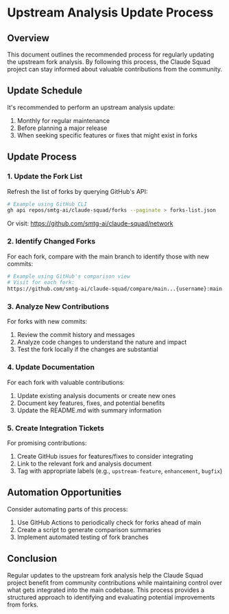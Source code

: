 # Upstream Analysis Update Process

## Overview

This document outlines the recommended process for regularly updating the upstream fork analysis. By following this process, the Claude Squad project can stay informed about valuable contributions from the community.

## Update Schedule

It's recommended to perform an upstream analysis update:

1. Monthly for regular maintenance
2. Before planning a major release
3. When seeking specific features or fixes that might exist in forks

## Update Process

### 1. Update the Fork List

Refresh the list of forks by querying GitHub's API:

```bash
# Example using GitHub CLI
gh api repos/smtg-ai/claude-squad/forks --paginate > forks-list.json
```

Or visit: https://github.com/smtg-ai/claude-squad/network

### 2. Identify Changed Forks

For each fork, compare with the main branch to identify those with new commits:

```bash
# Example using GitHub's comparison view
# Visit for each fork:
https://github.com/smtg-ai/claude-squad/compare/main...{username}:main
```

### 3. Analyze New Contributions

For forks with new commits:

1. Review the commit history and messages
2. Analyze code changes to understand the nature and impact
3. Test the fork locally if the changes are substantial

### 4. Update Documentation

For each fork with valuable contributions:

1. Update existing analysis documents or create new ones
2. Document key features, fixes, and potential benefits
3. Update the README.md with summary information

### 5. Create Integration Tickets

For promising contributions:

1. Create GitHub issues for features/fixes to consider integrating
2. Link to the relevant fork and analysis document
3. Tag with appropriate labels (e.g., `upstream-feature`, `enhancement`, `bugfix`)

## Automation Opportunities

Consider automating parts of this process:

1. Use GitHub Actions to periodically check for forks ahead of main
2. Create a script to generate comparison summaries
3. Implement automated testing of fork branches

## Conclusion

Regular updates to the upstream fork analysis help the Claude Squad project benefit from community contributions while maintaining control over what gets integrated into the main codebase. This process provides a structured approach to identifying and evaluating potential improvements from forks.